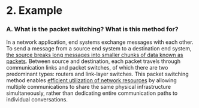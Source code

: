 <!-- ---
marp: true
theme: default
paginate: true

--- -->

# 2. Example

### A. What is the packet switching? What is this method for?

In a network application, end systems exchange messages with each other. To send a message from a source end system to a destination end system, <ins>the source breaks long messages into smaller chunks of data known as packets</ins>. Between source and destination, each packet travels through communication links and packet switches, of which there are two predominant types: routers and link-layer switches. This packet switching method enables <ins>efficient utilization of network resources</ins> by allowing multiple communications to share the same physical infrastructure simultaneously, rather than dedicating entire communication paths to individual conversations.

